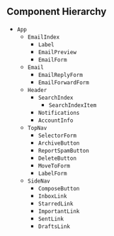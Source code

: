 ## Component Hierarchy

* `App`
  * `EmailIndex`
    * `Label`
    * `EmailPreview`
    * `EmailForm`
  * `Email`
    * `EmailReplyForm`
    * `EmailForwardForm`
  * `Header`
    * `SearchIndex`
      * `SearchIndexItem`
    * `Notifications`
    * `AccountInfo`
  * `TopNav`
    * `SelectorForm`
    * `ArchiveButton`
    * `ReportSpamButton`
    * `DeleteButton`
    * `MoveToForm`
    * `LabelForm`
  * `SideNav`
    * `ComposeButton`
    * `InboxLink`
    * `StarredLink`
    * `ImportantLink`
    * `SentLink`
    * `DraftsLink`
